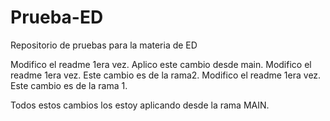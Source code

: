 # Prueba-ED
Repositorio de pruebas para la materia de ED

Modifico el readme 1era vez. Aplico este cambio desde main.
Modifico el readme 1era vez. Este cambio es de la rama2.
Modifico el readme 1era vez. Este cambio es de la rama 1.

Todos estos cambios los estoy aplicando desde la rama MAIN.
